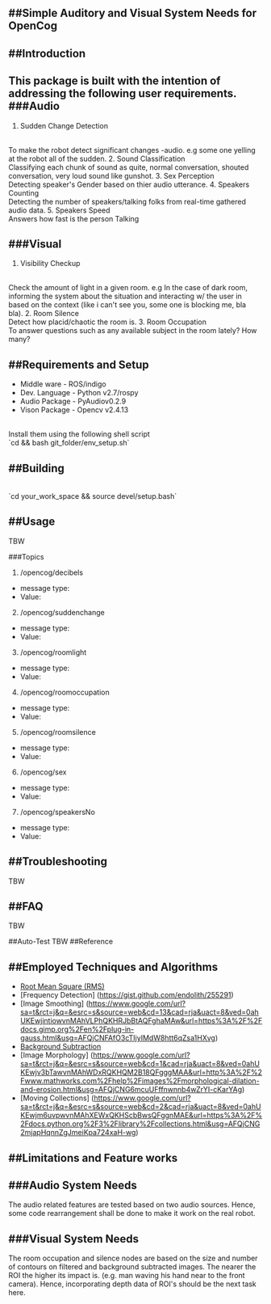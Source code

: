 ##Simple Auditory and  Visual System Needs for OpenCog
------------

##Introduction
------------
  This package is built with the intention of addressing the following user requirements.
###Audio
------------
1. Sudden Change Detection
</br>
  To make the robot detect significant changes -audio. e.g some one yelling at the robot  all of the sudden.
2. Sound Classification
</br>
  Classifying each chunk of sound as quite, normal conversation, shouted conversation, very loud sound like gunshot.
3. Sex Perception
</br>
  Detecting speaker's Gender based on thier audio utterance.
4. Speakers Counting
</br>
  Detecting the number of speakers/talking folks from real-time gathered audio data.
5. Speakers Speed
</br>
  Answers how fast is the person Talking
</br>

###Visual
------------
1. Visibility Checkup
</br>
  Check the amount of light in a given room. e.g In the case of dark room, informing the system about the situation and interacting w/ the user in based on the context (like i can't see you, some one is blocking me, bla bla).
2. Room Silence
</br>
  Detect how placid/chaotic the room is.
3. Room Occupation
</br>
  To answer questions such as any available subject in the room lately? How many?

##Requirements and Setup
------------
 - Middle ware     - ROS/indigo
 - Dev. Language   - Python v2.7/rospy
 - Audio Package   - PyAudiov0.2.9
 - Vison Package   - Opencv v2.4.13
</br> 
Install them using the following shell script
</br> 
  `cd && bash git_folder/env_setup.sh`
</br>

##Building
------------ 
</br>
 `cd your_work_space &&  source devel/setup.bash`

##Usage
------------
  TBW

###Topics 
1. /opencog/decibels
  - message type:
  - Value:
2. /opencog/suddenchange
  - message type: 
  - Value:
3. /opencog/roomlight
  - message type:
  - Value:
4. /opencog/roomoccupation
  - message type:
  - Value:
5. /opencog/roomsilence
  - message type:
  - Value:
6. /opencog/sex
  - message type:
  - Value:
7. /opencog/speakersNo
  - message type:
  - Value:

##Troubleshooting
------------
  TBW

##FAQ
------------
  TBW
</br>

##Auto-Test
  TBW
##Reference

##Employed Techniques and Algorithms
------------
- [Root Mean Square (RMS)](http://www.gaussianwaves.com/2015/07/significance-of-rms-root-mean-square-value/)
- [Frequency Detection] (https://gist.github.com/endolith/255291) 
- [Image Smoothing] (https://www.google.com/url?sa=t&rct=j&q=&esrc=s&source=web&cd=13&cad=rja&uact=8&ved=0ahUKEwjintiowvnMAhVLPhQKHRJbBtAQFghaMAw&url=https%3A%2F%2Fdocs.gimp.org%2Fen%2Fplug-in-gauss.html&usg=AFQjCNFAfO3cTIjyIMdW8htt6qZsa1HXvg)
- [Background Subtraction](http://docs.opencv.org/2.4/doc/tutorials/imgproc/threshold/threshold.html)
- [Image Morphology] (https://www.google.com/url?sa=t&rct=j&q=&esrc=s&source=web&cd=1&cad=rja&uact=8&ved=0ahUKEwjv3bTawvnMAhWDxRQKHQM2B18QFgggMAA&url=http%3A%2F%2Fwww.mathworks.com%2Fhelp%2Fimages%2Fmorphological-dilation-and-erosion.html&usg=AFQjCNG6mcuUFffnwnnb4wZrYI-cKarYAg)
- [Moving Collections] (https://www.google.com/url?sa=t&rct=j&q=&esrc=s&source=web&cd=2&cad=rja&uact=8&ved=0ahUKEwjm6uvpwvnMAhXEWxQKHScbBwsQFggnMAE&url=https%3A%2F%2Fdocs.python.org%2F3%2Flibrary%2Fcollections.html&usg=AFQjCNG2mjapHqnnZgJmeiKpa724xaH-wg)

##Limitations and Feature works
------------

###Audio System Needs
------------
 The audio related features are tested based on two audio sources. Hence, some code rearrangement shall be done to make it work on the real robot.

###Visual System Needs
------------
 The room occupation and silence nodes are based on the size and number of contours on filtered and background subtracted images. The nearer the ROI the higher its impact is. (e.g. man waving his hand near to the front camera). Hence, incorporating depth data of ROI's should be the next task here.







